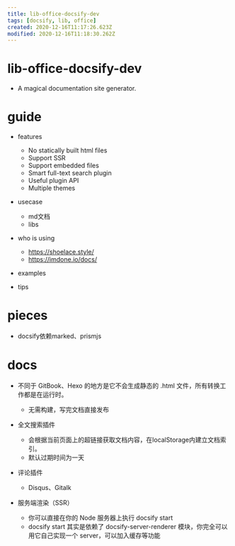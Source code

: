 ```yaml
---
title: lib-office-docsify-dev
tags: [docsify, lib, office]
created: 2020-12-16T11:17:26.623Z
modified: 2020-12-16T11:18:30.262Z
---
```


# lib-office-docsify-dev

- A magical documentation site generator.

# guide

- features
  - No statically built html files
  - Support SSR
  - Support embedded files
  - Smart full-text search plugin
  - Useful plugin API
  - Multiple themes

- usecase
  - md文档
  - libs

- who is using
  - https://shoelace.style/
  - https://imdone.io/docs/

- examples

- tips

# pieces

- docsify依赖marked、prismjs

# docs

- 不同于 GitBook、Hexo 的地方是它不会生成静态的 .html 文件，所有转换工作都是在运行时。
  - 无需构建，写完文档直接发布

- 全文搜索插件
  - 会根据当前页面上的超链接获取文档内容，在localStorage内建立文档索引。
  - 默认过期时间为一天
- 评论插件
  - Disqus、Gitalk

- 服务端渲染（SSR）
  - 你可以直接在你的 Node 服务器上执行 docsify start 
  - docsify start 其实是依赖了 docsify-server-renderer 模块，你完全可以用它自己实现一个 server，可以加入缓存等功能
